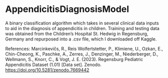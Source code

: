 # AppendicitisDiagnosisModel
A binary classification algorithm which takes in several clinical data inputs to aid in the diagnosis of appendicitis in children. Training and testing data was obtained from the Children’s Hospital St. Hedwig in Regensburg, Germany and repurposed into a .csv file, which I downloaded off Kaggle.

References:
Marcinkevičs, R., Reis Wolfertstetter, P., Klimiene, U., Ozkan, E., Chin-Cheong, K., Paschke, A., Zerres, J., Denzinger, M., Niederberger, D., Wellmann, S., Knorr, C., & Vogt, J. E. (2023). Regensburg Pediatric Appendicitis Dataset (1.01) [Data set]. Zenodo. https://doi.org/10.5281/zenodo.7669442
